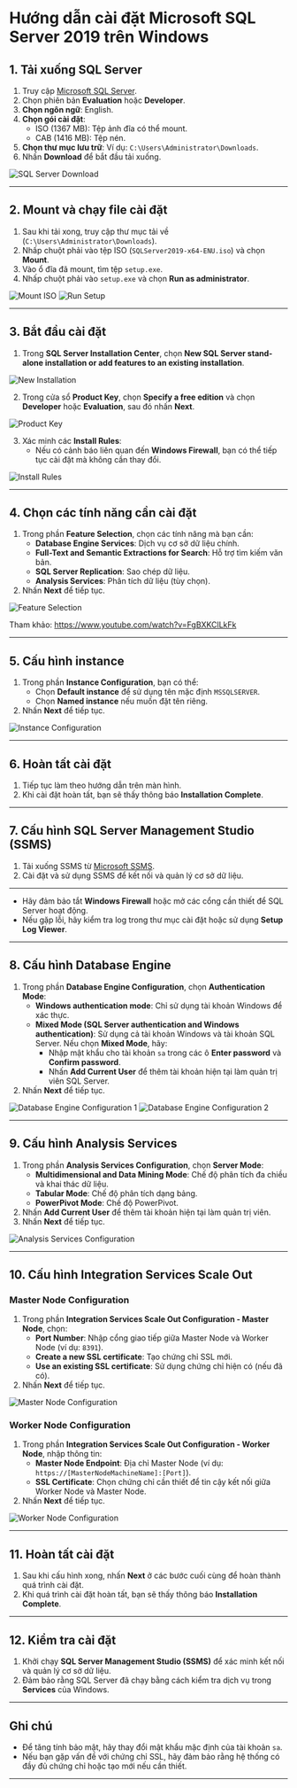 # Hướng dẫn cài đặt Microsoft SQL Server 2019 trên Windows

## 1. Tải xuống SQL Server
1. Truy cập [Microsoft SQL Server](https://www.microsoft.com/en-us/sql-server/sql-server-downloads).
2. Chọn phiên bản **Evaluation** hoặc **Developer**.
3. **Chọn ngôn ngữ**: English.
4. **Chọn gói cài đặt**:
   - ISO (1367 MB): Tệp ảnh đĩa có thể mount.
   - CAB (1416 MB): Tệp nén.
5. **Chọn thư mục lưu trữ**: Ví dụ: `C:\Users\Administrator\Downloads`.
6. Nhấn **Download** để bắt đầu tải xuống.

![SQL Server Download](https://github.com/cuongnvvietis/NhanHoa/blob/main/Docs/Picture/DB/Screenshot_157.png)

---

## 2. Mount và chạy file cài đặt
1. Sau khi tải xong, truy cập thư mục tải về (`C:\Users\Administrator\Downloads`).
2. Nhấp chuột phải vào tệp ISO (`SQLServer2019-x64-ENU.iso`) và chọn **Mount**.
3. Vào ổ đĩa đã mount, tìm tệp `setup.exe`.
4. Nhấp chuột phải vào `setup.exe` và chọn **Run as administrator**.

![Mount ISO](https://github.com/cuongnvvietis/NhanHoa/blob/main/Docs/Picture/DB/Screenshot_158.png)
![Run Setup](https://github.com/cuongnvvietis/NhanHoa/blob/main/Docs/Picture/DB/Screenshot_159.png)

---

## 3. Bắt đầu cài đặt
1. Trong **SQL Server Installation Center**, chọn **New SQL Server stand-alone installation or add features to an existing installation**.

![New Installation](https://github.com/cuongnvvietis/NhanHoa/blob/main/Docs/Picture/DB/Screenshot_160.png)

2. Trong cửa sổ **Product Key**, chọn **Specify a free edition** và chọn **Developer** hoặc **Evaluation**, sau đó nhấn **Next**.

![Product Key](https://github.com/cuongnvvietis/NhanHoa/blob/main/Docs/Picture/DB/Screenshot_161.png)

3. Xác minh các **Install Rules**:
   - Nếu có cảnh báo liên quan đến **Windows Firewall**, bạn có thể tiếp tục cài đặt mà không cần thay đổi.

![Install Rules](https://github.com/cuongnvvietis/NhanHoa/blob/main/Docs/Picture/DB/Screenshot_162.png)

---

## 4. Chọn các tính năng cần cài đặt
1. Trong phần **Feature Selection**, chọn các tính năng mà bạn cần:
   - **Database Engine Services**: Dịch vụ cơ sở dữ liệu chính.
   - **Full-Text and Semantic Extractions for Search**: Hỗ trợ tìm kiếm văn bản.
   - **SQL Server Replication**: Sao chép dữ liệu.
   - **Analysis Services**: Phân tích dữ liệu (tùy chọn).
2. Nhấn **Next** để tiếp tục.

![Feature Selection](https://github.com/cuongnvvietis/NhanHoa/blob/main/Docs/Picture/DB/Screenshot_163.png)

Tham khảo: https://www.youtube.com/watch?v=FgBXKClLkFk

---

## 5. Cấu hình instance
1. Trong phần **Instance Configuration**, bạn có thể:
   - Chọn **Default instance** để sử dụng tên mặc định `MSSQLSERVER`.
   - Chọn **Named instance** nếu muốn đặt tên riêng.
2. Nhấn **Next** để tiếp tục.

![Instance Configuration](https://github.com/cuongnvvietis/NhanHoa/blob/main/Docs/Picture/DB/Screenshot_164.png)

---

## 6. Hoàn tất cài đặt
1. Tiếp tục làm theo hướng dẫn trên màn hình.
2. Khi cài đặt hoàn tất, bạn sẽ thấy thông báo **Installation Complete**.

---

## 7. Cấu hình SQL Server Management Studio (SSMS)
1. Tải xuống SSMS từ [Microsoft SSMS](https://learn.microsoft.com/en-us/sql/ssms/download-sql-server-management-studio-ssms).
2. Cài đặt và sử dụng SSMS để kết nối và quản lý cơ sở dữ liệu.

---

- Hãy đảm bảo tắt **Windows Firewall** hoặc mở các cổng cần thiết để SQL Server hoạt động.
- Nếu gặp lỗi, hãy kiểm tra log trong thư mục cài đặt hoặc sử dụng **Setup Log Viewer**.

---

## 8. Cấu hình Database Engine
1. Trong phần **Database Engine Configuration**, chọn **Authentication Mode**:
   - **Windows authentication mode**: Chỉ sử dụng tài khoản Windows để xác thực.
   - **Mixed Mode (SQL Server authentication and Windows authentication)**: Sử dụng cả tài khoản Windows và tài khoản SQL Server. Nếu chọn **Mixed Mode**, hãy:
     - Nhập mật khẩu cho tài khoản `sa` trong các ô **Enter password** và **Confirm password**.
     - Nhấn **Add Current User** để thêm tài khoản hiện tại làm quản trị viên SQL Server.
2. Nhấn **Next** để tiếp tục.

![Database Engine Configuration 1](https://github.com/cuongnvvietis/NhanHoa/blob/main/Docs/Picture/DB/Screenshot_165.png)
![Database Engine Configuration 2](https://github.com/cuongnvvietis/NhanHoa/blob/main/Docs/Picture/DB/Screenshot_166.png)

---

## 9. Cấu hình Analysis Services
1. Trong phần **Analysis Services Configuration**, chọn **Server Mode**:
   - **Multidimensional and Data Mining Mode**: Chế độ phân tích đa chiều và khai thác dữ liệu.
   - **Tabular Mode**: Chế độ phân tích dạng bảng.
   - **PowerPivot Mode**: Chế độ PowerPivot.
2. Nhấn **Add Current User** để thêm tài khoản hiện tại làm quản trị viên.
3. Nhấn **Next** để tiếp tục.

![Analysis Services Configuration](https://github.com/cuongnvvietis/NhanHoa/blob/main/Docs/Picture/DB/Screenshot_167.png)

---

## 10. Cấu hình Integration Services Scale Out
### Master Node Configuration
1. Trong phần **Integration Services Scale Out Configuration - Master Node**, chọn:
   - **Port Number**: Nhập cổng giao tiếp giữa Master Node và Worker Node (ví dụ: `8391`).
   - **Create a new SSL certificate**: Tạo chứng chỉ SSL mới.
   - **Use an existing SSL certificate**: Sử dụng chứng chỉ hiện có (nếu đã có).
2. Nhấn **Next** để tiếp tục.

![Master Node Configuration](https://github.com/cuongnvvietis/NhanHoa/blob/main/Docs/Picture/DB/Screenshot_168.png)

### Worker Node Configuration
1. Trong phần **Integration Services Scale Out Configuration - Worker Node**, nhập thông tin:
   - **Master Node Endpoint**: Địa chỉ Master Node (ví dụ: `https://[MasterNodeMachineName]:[Port]`).
   - **SSL Certificate**: Chọn chứng chỉ cần thiết để tin cậy kết nối giữa Worker Node và Master Node.
2. Nhấn **Next** để tiếp tục.

![Worker Node Configuration](https://github.com/cuongnvvietis/NhanHoa/blob/main/Docs/Picture/DB/Screenshot_169.png)

---

## 11. Hoàn tất cài đặt
1. Sau khi cấu hình xong, nhấn **Next** ở các bước cuối cùng để hoàn thành quá trình cài đặt.
2. Khi quá trình cài đặt hoàn tất, bạn sẽ thấy thông báo **Installation Complete**.

---

## 12. Kiểm tra cài đặt
1. Khởi chạy **SQL Server Management Studio (SSMS)** để xác minh kết nối và quản lý cơ sở dữ liệu.
2. Đảm bảo rằng SQL Server đã chạy bằng cách kiểm tra dịch vụ trong **Services** của Windows.

---

## Ghi chú
- Để tăng tính bảo mật, hãy thay đổi mật khẩu mặc định của tài khoản `sa`.
- Nếu bạn gặp vấn đề với chứng chỉ SSL, hãy đảm bảo rằng hệ thống có đầy đủ chứng chỉ hoặc tạo mới nếu cần thiết.

---
